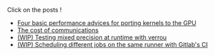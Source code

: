 Click on the posts !

- [Four basic performance advices for porting kernels to the GPU](posts/post1.md)
- [The cost of communications](posts/post2.md)
- [(WIP) Testing mixed precision at runtime with verrou](posts/post2.md)
- [(WIP) Scheduling different jobs on the same runner with Gitlab's CI](posts/post3.md)